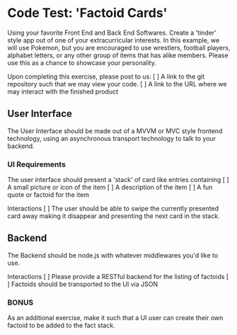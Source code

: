 # Code Test: 'Factoid Cards'

Using your favorite Front End and Back End Softwares. Create a 'tinder' style app out of one of your extracurricular interests. In this example, we will use Pokemon, but you are encouraged to use wrestlers, football players, alphabet letters, or any other group of items that has alike members. Please use this as a chance to showcase your personality.

Upon completing this exercise, please post to us:
[ ] A link to the git repository such that we may view your code.
[ ] A link to the URL where we may interact with the finished product

## User Interface

The User Interface should be made out of a MVVM or MVC style frontend technology, using an asynchronous transport technology to talk to your backend.

### UI Requirements

The user interface should present a 'stack' of card like entries containing
[ ] A small picture or icon of the item
[ ] A description of the item
[ ] A fun quote or factoid for the item

Interactions
[ ] The user should be able to swipe the currently presented card away making it disappear and presenting the next card in the stack.

## Backend

The Backend should be node.js with whatever middlewares you'd like to use.

Interactions
[ ] Please provide a RESTful backend for the listing of factoids
[ ] Factoids should be transported to the UI via JSON

### BONUS

As an additional exercise, make it such that a UI user can create their own factoid to be added to the fact stack.
